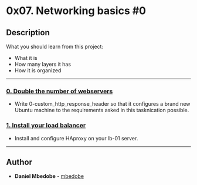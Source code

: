 # 0x07. Networking basics #0

## Description
What you should learn from this project:

* What it is
* How many layers it has
* How it is organized

---

### [0. Double the number of webservers](./0-custom_http_response_header)
* Write 0-custom_http_response_header so that it configures a brand new Ubuntu machine to the requirements asked in this tasknication possible.


### [1. Install your load balancer](./1-install_load_balancer)
* Install and configure HAproxy on your lb-01 server.




---

## Author
* **Daniel Mbedobe** - [mbedobe](https://github.com/mbedobe)
